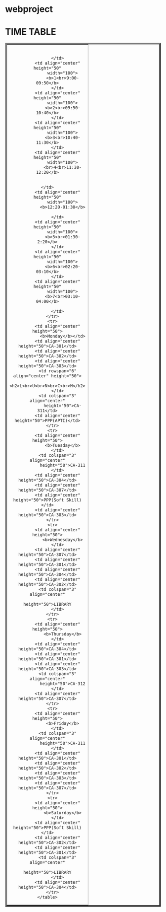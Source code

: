 # webproject
<html lang="en"><head>
    <meta charset="UTF-8">
    <meta http-equiv="X-UA-Compatible" content="IE=edge">
    <meta name="viewport" content="width=device-width, initial-scale=1.0">

<body>
	<h1>TIME TABLE</h1>
	<table border="5" cellspacing="0" align="center">
		<!--<caption>Timetable</caption>-->
		<tr>
			<td align="center" height="50"
				width="100"><br>
				
			</td>
			<td align="center" height="50"
				width="100">
				<b>1<br>9:00-09:50</b>
			</td>
			<td align="center" height="50"
				width="100">
				<b>2<br>09:50-10:40</b>
			</td>
			<td align="center" height="50"
				width="100">
				<b>3<br>10:40-11:30</b>
			</td>
			<td align="center" height="50"
				width="100">
				<br>4<br>11:30-12:20</b>

                                                               </td>
			<td align="center" height="50"
				width="100">
				<b>12:20-01:30</b>

			</td>
			<td align="center" height="50"
				width="100">
				<b>5<br>01:30-2:20</b>
			</td>
			<td align="center" height="50"
				width="100">
				<b>6<br>02:20-03:10</b>
			</td>
			<td align="center" height="50"
				width="100">
				<b>7<br>03:10-04:00</b>
			
			</td>
		</tr>
		<tr>
			<td align="center" height="50">
				<b>Monday</b></td>
			<td align="center" height="50">CA-301</td>
			<td align="center" height="50">CA-302</td>
			<td align="center" height="50">CA-303</td>
			<td rowspan="6" align="center" height="50">
				<h2>L<br>U<br>N<br>C<br>H</h2>
			</td>
			<td colspan="3" align="center"
				height="50">CA-311</td>
			<td align="center" height="50">PPP(APTI)</td>
		</tr>
		<tr>
			<td align="center" height="50">
				<b>Tuesday</b>
			</td>
			<td colspan="3" align="center"
				height="50">CA-311
			</td>
			<td align="center" height="50">CA-304</td>
			<td align="center" height="50">CA-307</td>
			<td align="center" height="50">PPP(Soft Skill)</td>
			<td align="center" height="50">CA-303</td>
		</tr>
		<tr>
			<td align="center" height="50">
				<b>Wednesday</b>
			</td>
			<td align="center" height="50">CA-307</td>
			<td align="center" height="50">CA-301</td>
			<td align="center" height="50">CA-304</td>
			<td align="center" height="50">CA-302</td>
			<td colspan="3" align="center"
				height="50">LIBRARY
			</td>
		</tr>
		<tr>
			<td align="center" height="50">
				<b>Thursday</b>
			</td>
			<td align="center" height="50">CA-304</td>
			<td align="center" height="50">CA-301</td>
			<td align="center" height="50">CA-303</td>
			<td colspan="3" align="center"
				height="50">CA-312
			</td>
			<td align="center" height="50">CA-307</td>
		</tr>
		<tr>
			<td align="center" height="50">
				<b>Friday</b>
			</td>
			<td colspan="3" align="center"
				height="50">CA-311
			</td>
			<td align="center" height="50">CA-301</td>
			<td align="center" height="50">CA-302</td>
			<td align="center" height="50">CA-303</td>
			<td align="center" height="50">CA-307</td>
		</tr>
		<tr>
			<td align="center" height="50">
				<b>Saturday</b>
			</td>
			<td align="center" height="50">PPP(Soft Skill)</td>
			<td align="center" height="50">CA-302</td>
			<td align="center" height="50">CA-301</td>
			<td colspan="3" align="center"
				height="50">LIBRARY
			</td>
			<td align="center" height="50">CA-304</td>
		</tr>
	</table>
</body>

</html>
